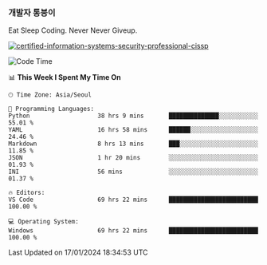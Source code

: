 ### 개발자 통붕이
Eat Sleep Coding.
Never Never Giveup.

[![certified-information-systems-security-professional-cissp](https://user-images.githubusercontent.com/44606727/157613689-acd84ec6-5f8f-4e79-89d9-a8d51f033634.png)](https://www.credly.com/badges/f394a010-85a0-450b-9136-8043af01d71c/public_url)

<!--START_SECTION:waka-->
![Code Time](http://img.shields.io/badge/Code%20Time-2%2C401%20hrs%2046%20mins-blue)

📊 **This Week I Spent My Time On** 

```text
🕑︎ Time Zone: Asia/Seoul

💬 Programming Languages: 
Python                   38 hrs 9 mins       ██████████████░░░░░░░░░░░   55.01 % 
YAML                     16 hrs 58 mins      ██████░░░░░░░░░░░░░░░░░░░   24.46 % 
Markdown                 8 hrs 13 mins       ███░░░░░░░░░░░░░░░░░░░░░░   11.85 % 
JSON                     1 hr 20 mins        ░░░░░░░░░░░░░░░░░░░░░░░░░   01.93 % 
INI                      56 mins             ░░░░░░░░░░░░░░░░░░░░░░░░░   01.37 % 

🔥 Editors: 
VS Code                  69 hrs 22 mins      █████████████████████████   100.00 % 

💻 Operating System: 
Windows                  69 hrs 22 mins      █████████████████████████   100.00 % 
```


 Last Updated on 17/01/2024 18:34:53 UTC
<!--END_SECTION:waka-->
